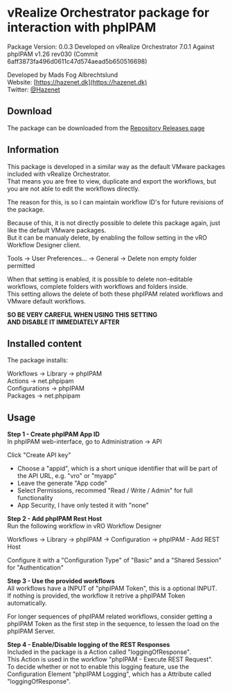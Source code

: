 # vRealize Orchestrator package for interaction with phpIPAM

Package Version: 0.0.3
Developed on vRealize Orchestrator 7.0.1
Against phpIPAM v1.26 rev030 (Commit 6aff3873fa496d0611c47d574aead5b650516698) 

Developed by Mads Fog Albrechtslund  
Website: [https://hazenet.dk](https://hazenet.dk)  
Twitter: [@Hazenet](https://twitter.com/Hazenet)  

## Download

The package can be downloaded from the [Repository Releases page](https://github.com/hazenet/vrealize-orchestrator-phpipam-package/releases)  

## Information

This package is developed in a similar way as the default VMware packages included with vRealize Orchestrator.  
That means you are free to view, duplicate and export the workflows, but you are not able to edit the workflows directly.

The reason for this, is so I can maintain workflow ID's for future revisions of the package.  

Because of this, it is not directly possible to delete this package again, just like the default VMware packages.  
But it can be manualy delete, by enabling the follow setting in the vRO Workflow Designer client.  

Tools -> User Preferences... -> General -> Delete non empty folder permitted

When that setting is enabled, it is possible to delete non-editable workflows, complete folders with workflows and folders inside.  
This setting allows the delete of both these phpIPAM related workflows and VMware default workflows.  

**SO BE VERY CAREFUL WHEN USING THIS SETTING**  
**AND DISABLE IT IMMEDIATELY AFTER**  

## Installed content

The package installs:  

Workflows -> Library -> phpIPAM  
Actions -> net.phpipam  
Configurations -> phpIPAM  
Packages -> net.phpipam  

## Usage

**Step 1 - Create phpIPAM App ID**  
In phpIPAM web-interface, go to Administration -> API  
  
Click "Create API key"

* Choose a "appid", which is a short unique identifier that will be part of the API URL, e.g. "vro" or "myapp"
* Leave the generate "App code"
* Select Permissions, recommed "Read / Write / Admin" for full functionality
* App Security, I have only tested it with "none"

**Step 2 - Add phpIPAM Rest Host**  
Run the following workflow in vRO Workflow Designer  

Workflows -> Library -> phpIPAM -> Configuration -> phpIPAM - Add REST Host  

Configure it with a "Configuration Type" of "Basic" and a "Shared Session" for "Authentication"  

**Step 3 - Use the provided workflows**  
All workflows have a INPUT of "phpIPAM Token", this is a optional INPUT.  
If nothing is provided, the workflow it retrive a phpIPAM Token automatically.  

For longer sequences of phpIPAM related workflows, consider  getting a phpIPAM Token as the first step in the sequence, to lessen the load on the phpIPAM Server.  

**Step 4 - Enable/Disable logging of the REST Responses**  
Included in the package is a Action called "loggingOfResponse".  
This Action is used in the workflow "phpIPAM - Execute REST Request".  
To decide whether or not to enable this logging feature, use the Configuration Element "phpIPAM Logging", which has a Attribute called "loggingOfResponse".  


